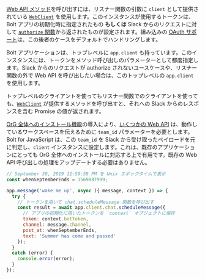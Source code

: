 [Web API メソッド](https://api.slack.com/methods)を呼び出すには、リスナー関数の引数に `client` として提供されている [`WebClient`](https://slack.dev/node-slack-sdk/web-api) を使用します。このインスタンスが使用するトークンは、Bolt アプリの初期化時に指定されたもの <b>もしくは</b> Slack からのリクエストに対して [`authorize` 関数](#authorization)から返されたものが設定されます。組み込みの [OAuth サポート](#authenticating-oauth)は、この後者のケースをデフォルトでハンドリングします。

Bolt アプリケーションは、トップレベルに `app.client` も持っています。このインスタンスには、トークンをメソッド呼び出しのパラメーターとして都度指定します。Slack からのリクエストが authorize されないユースケースや、リスナー関数の外で Web API を呼び出したい場合は、このトップレベルの `app.client` を使用します。

トップレベルのクライアントを使ってもリスナー関数でのクライアントを使っても、[`WebClient`](https://slack.dev/node-slack-sdk/web-api) が提供するメソッドを呼び出すと、それへの Slack からのレスポンスを含む Promise の値が返されます。

[OrG 全体へのインストール機能](https://api.slack.com/enterprise/apps)の導入により、[いくつかの Web API](https://api.slack.com/enterprise/apps/changes-apis#methods) は、動作しているワークスペースを伝えるために `team_id` パラメーターを必要とします。Bolt for JavaScript は、この `team_id` を Slack から受け取ったペイロードを元に判定し、`client` インスタンスに設定します。これは、既存のアプリケーションにとっても OrG 全体へのインストールに対応する上で有用です。既存の Web API 呼び出しの処理をアップデートする必要はありません。

```javascript
// September 30, 2019 11:59:59 PM を Unix エポックタイムで表示
const whenSeptemberEnds = 1569887999;

app.message('wake me up', async ({ message, context }) => {
  try {
    // トークンを用いて chat.scheduleMessage 関数を呼び出す
    const result = await app.client.chat.scheduleMessage({
      // アプリの初期化に用いたトークンを `context` オブジェクトに保存
      token: context.botToken,
      channel: message.channel,
      post_at: whenSeptemberEnds,
      text: 'Summer has come and passed'
    });
  }
  catch (error) {
    console.error(error);
  }
});
```
